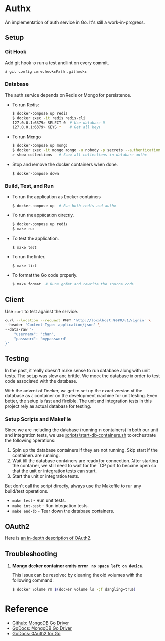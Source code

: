 # Authx

An implementation of auth service in Go. It's still a work-in-progress.

## Setup

### Git Hook

Add git hook to run a test and lint on every commit.

```bash
$ git config core.hooksPath .githooks
```

### Database

The auth service depends on Redis or Mongo for persistence.

* To run Redis:

  ```bash
  $ docker-compose up redis
  $ docker exec -it redis redis-cli
  127.0.0.1:6379> SELECT 0  # Use database 0
  127.0.0.1:6379> KEYS *    # Get all keys
  ```

* To run Mongo

  ```bash
  $ docker-compose up mongo
  $ docker exec -it mongo mongo -u nobody -p secrets --authenticationDatabase authx authx
  > show collections   # Show all collections in database authx
  ```

* Stop and remove the docker containers when done.

  ```bash
  $ docker-compose down
  ```

### Build, Test, and Run

* To run the application as Docker containers

  ```bash
  $ docker-compose up  # Run both redis and authx
  ```

* To run the application directly.

  ```bash
  $ docker-compose up redis
  $ make run
  ```

* To test the application.

  ```bash
  $ make test
  ```

* To run the linter.

  ```bash
  $ make lint
  ```

* To format the Go code properly.

  ```bash
  $ make format  # Runs gofmt and rewrite the source code.
  ```

## Client

Use `curl` to test against the service.

```bash
curl --location --request POST 'http://localhost:8080/v1/signin' \
--header 'Content-Type: application/json' \
--data-raw '{
	"username": "chan",
	"password": "mypassword"
}'
```

## Testing

In the past, it really doesn't make sense to run database along with unit tests. The setup was slow and brittle. We mock the database in order to test code associated with the database.

With the advent of Docker, we get to set up the exact version of the database as a container on the development machine for unit testing. Even better, the setup is fast and flexible. The unit and integration tests in this project rely an actual database for testing.

### Setup Scripts and Makefile

Since we are including the database (running in containers) in both our unit and integration tests, we use [scripts/start-db-containers.sh](scripts/start-db-containers.sh) to orchestrate the following operations:

1. Spin up the database containers if they are not running. Skip start if the containers are running.
1. Wait till the database containers are ready for connection. After starting the container, we still need to wait for the TCP port to become open so that the unit or integration tests can start.
1. Start the unit or integration tests.

But don't call the script directly, always use the Makefile to run any build/test operations.

* `make test` - Run unit tests.
* `make int-test` - Run integration tests.
* `make end-db` - Tear down the database containers.

## OAuth2

Here is [an in-depth description of OAuth2](docs).

## Troubleshooting

1. **Mongo docker container emits error ` no space left on device`.**

   This issue can be resolved by cleaning the old volumes with the following command:

   ```bash
   $ docker volume rm $(docker volume ls -qf dangling=true)
   ```




# Reference

* [Github: MongoDB Go Driver](https://github.com/mongodb/mongo-go-driver)
* [GoDocs: MongoDB Go Driver](https://pkg.go.dev/go.mongodb.org/mongo-driver@v1.4.4)
* [GoDocs: OAuth2 for Go](https://pkg.go.dev/golang.org/x/oauth2)
